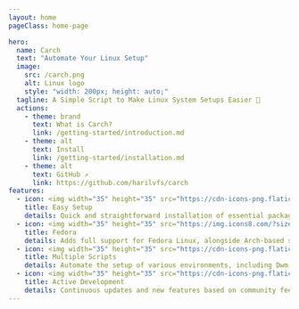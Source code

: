 ```yaml
---
layout: home
pageClass: home-page

hero:
  name: Carch 
  text: "Automate Your Linux Setup"
  image:
    src: /carch.png
    alt: Linux logo
    style: "width: 200px; height: auto;"
  tagline: A Simple Script to Make Linux System Setups Easier 🧩
  actions:
    - theme: brand
      text: What is Carch? 
      link: /getting-started/introduction.md
    - theme: alt
      text: Install 
      link: /getting-started/installation.md
    - theme: alt
      text: GitHub ↗
      link: https://github.com/harilvfs/carch
features:
  - icon: <img width="35" height="35" src="https://cdn-icons-png.flaticon.com/128/10229/10229090.png" alt="setup"/>
    title: Easy Setup
    details: Quick and straightforward installation of essential packages.
  - icon: <img width="35" height="35" src="https://img.icons8.com/?size=100&id=ZbBhBW0N2q3D&format=png&color=000000" alt="fedora"/>
    title: Fedora
    details: Adds full support for Fedora Linux, alongside Arch-based systems, with tailored setup scripts.
  - icon: <img width="35" height="35" src="https://cdn-icons-png.flaticon.com/128/3131/3131638.png" alt="scripts"/>
    title: Multiple Scripts
    details: Automate the setup of various environments, including Dwm and Hyprland.
  - icon: <img width="35" height="35" src="https://cdn-icons-png.flaticon.com/128/3308/3308315.png" alt="development"/>
    title: Active Development
    details: Continuous updates and new features based on community feedback.
---
```


<style>
:root {
  --vp-home-hero-name-color: transparent;
  --vp-home-hero-name-background: -webkit-linear-gradient(120deg, var(--vp-c-purple-3), var(--vp-c-brand-3));

  --vp-home-hero-image-filter: blur(44px);
}

:root {
  --overlay-gradient: color-mix(in srgb, var(--vp-c-brand-1), transparent 55%);
}

.dark {
  --overlay-gradient: color-mix(in srgb, var(--vp-c-brand-1), transparent 85%);
}

.home-page {
  background:
    linear-gradient(215deg, var(--overlay-gradient), transparent 40%),
    radial-gradient(var(--overlay-gradient), transparent 40%) no-repeat -60vw -40vh / 105vw 200vh,
    radial-gradient(var(--overlay-gradient), transparent 65%) no-repeat 50% calc(100% + 20rem) / 60rem 30rem;

  .VPFeature a {
    font-weight: bold;
    color: var(--vp-c-brand-2);
  }

  .VPFooter {
    background-color: transparent !important;
    border: none;
  }

  .VPNavBar:not(.top) {
    background-color: transparent !important;
    -webkit-backdrop-filter: blur(16px);
    backdrop-filter: blur(16px);

    div.divider {
      display: none;
    }
  }
}

@media (min-width: 640px) {
  :root {
    --vp-home-hero-image-filter: blur(56px);
  }
}

@media (min-width: 960px) {
  :root {
    --vp-home-hero-image-filter: blur(68px);
  }
}
</style>
